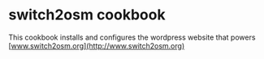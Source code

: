 # switch2osm cookbook

This cookbook installs and configures the wordpress website that powers
[www.switch2osm.org](http://www.switch2osm.org)
